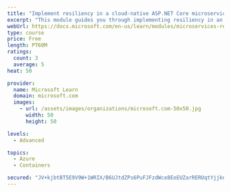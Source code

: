 ```yaml
---
title: "Implement resiliency in a cloud-native ASP.NET Core microservice"
excerpt: "This module guides you through implementing resiliency in an ASP.NET Core microservices app in Azure Kubernetes Service."
webUrl: https://docs.microsoft.com/en-us/learn/modules/microservices-resiliency-aspnet-core/
type: course
price: Free
length: PT60M
ratings:
  count: 3
  average: 5
heat: 50

provider:
  name: Microsoft Learn
  domain: microsoft.com
  images:
    - url: /assets/images/organizations/microsoft.com-50x50.jpg
      width: 50
      height: 50

levels:
  - Advanced

topics:
  - Azure
  - Containers

secured: "JV+kjbtBT5E9V9W+1WRIX/B6UJtdZPs6PuFJFzdWce8EoEUZarRERUqtYjjknbmRRXPG/1nv8sD8Vg/2QUlMooLy4be4PqSSA9xSDSV+hsrAckrHS0m/KuYYQS6RV/Vfvq3WJb2fmBoSvCOaTB1UstPpij1g2fuj7RiZfVVpVAZACcRIMwbf5yd36dIFuh6SRsxiE+WQDl8PztOYSHM9B+G40N4nCLXwbUj6ZmL+sUKzwea+3eC95qADY0mRSEjUvCMsyuaubfHS6ydKRk/yiXxlOwSbd++qiqEv9faybCX2pN/7d/GB3z7eJkz5PJv5DUTqUZVFsdqO8ZTFrBYYL3q5xcXscoc/GTrD3Y5Nx2aUn78S4pekXL2y+ODg0JChHgcXgwdB5GnYjMmvh/5fxw==;cGh1TOqpIql6xO2riU4/dg=="
---
```


